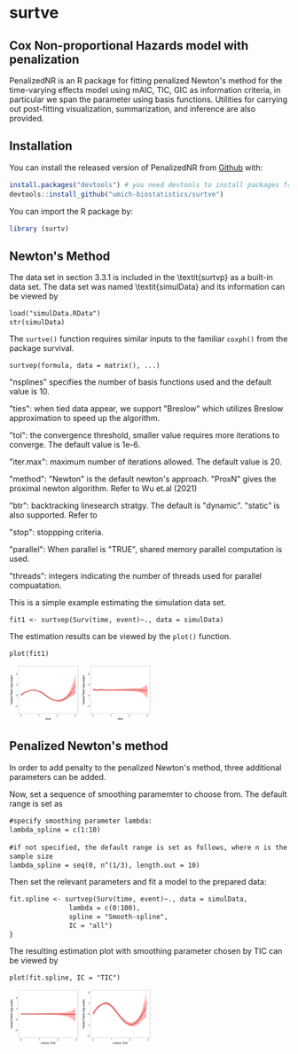 # surtve

## Cox Non-proportional Hazards model with penalization
<!-- badges: start -->
<!-- badges: end -->

PenalizedNR is an R package for fitting penalized Newton's method for the time-varying effects model using mAIC, TIC, GIC as information criteria, in particular we span the parameter using basis functions. Utilities for carrying out post-fitting visualization, summarization, and inference are also provided.

## Installation

You can install the released version of PenalizedNR from [Github](https://github.com/umich-biostatistics/surtve) with:

``` r
install.packages("devtools") # you need devtools to install packages from Github
devtools::install_github("umich-biostatistics/surtve")
```

You can import the R package by:

``` r
library (surtv)
```
  

 
## Newton's Method

The data set in section 3.3.1 is included in the \textit{surtvp} as a built-in data set. The data set was named \textit{simulData} and its information can be viewed by

```{r example.simuate.data, eval=FALSE}
load("simulData.RData")
str(simulData)
```

The `surtve()` function requires similar inputs to the familiar `coxph()` from the package survival.

```{r example.fit, eval=FALSE}
surtvep(formula, data = matrix(), ...)
```

"nsplines" specifies the number of basis functions used and the default value is 10. 

"ties": when tied data appear, we support "Breslow" which utilizes Breslow approximation to speed up the algorithm.

"tol": the convergence threshold, smaller value requires more iterations to converge. The default value is 1e-6.

"iter.max": maximum number of iterations allowed. The default value is 20.

"method": "Newton" is the default newton's approach. "ProxN" gives the proximal newton algorithm. Refer to Wu et.al (2021)

"btr": backtracking linesearch stratgy. The default is "dynamic". "static" is also supported. Refer to 

"stop": stoppping criteria.

"parallel": When parallel is "TRUE", shared memory parallel computation is used.

"threads": integers indicating the number of threads used for parallel compuatation.

This is a simple example estimating the simulation data set.
```{r example.fit, eval=FALSE}
fit1 <- surtvep(Surv(time, event)~., data = simulData)
```

The estimation results can be viewed by the `plot()` function.
```
plot(fit1)
```
<img src = "plots/10knots_sinfunc_n5000_seed2.png" width=25% height=25%> <img src = "plots/10knots_constant_n5000_seed13.png" width=25% height=25%>




## Penalized Newton's method
In order to add penalty to the penalized Newton's method, three additional parameters can be added.

Now, set a sequence of smoothing paramemter to choose from. The default range is set as
```{r example.fit, eval=FALSE}
#specify smoothing parameter lambda:
lambda_spline = c(1:10)

#if not specified, the default range is set as follows, where n is the sample size
lambda_spline = seq(0, n^(1/3), length.out = 10)
```

Then set the relevant parameters and fit a model to the prepared data:
```{r example.fit, eval=FALSE}
fit.spline <- surtvep(Surv(time, event)~., data = simulData, 
               lambda = c(0:100),
               spline = "Smooth-spline",
               IC = "all")
}
```

The resulting estimation plot with smoothing parameter chosen by TIC can be viewed by 
```{r example.fit, eval=FALSE}
plot(fit.spline, IC = "TIC")
```

<img src = "plots/10knots_constant_n5000_seed_penalized13.png" width=25% height=25%> <img src = "plots/10knots_sinfunc_Penalized_NR_n5000_seed2.png" width=25% height=25%>




